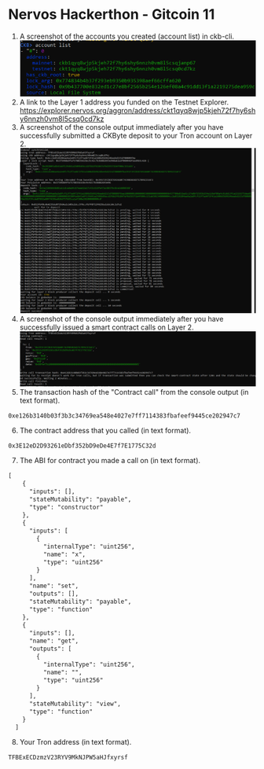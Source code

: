 # Nervos Hackerthon - Gitcoin 11

1. A screenshot of the accounts you created (account list) in ckb-cli.
![-](ckb_01.PNG)
2. A link to the Layer 1 address you funded on the Testnet Explorer.
https://explorer.nervos.org/aggron/address/ckt1qyq8wjp5kjeh72f7hy6shy6nnzh0vm8l5csq0cd7kz
3. A screenshot of the console output immediately after you have successfully submitted a CKByte deposit to your Tron account on Layer 2.
![-](ckb_02.PNG)
4. A screenshot of the console output immediately after you have successfully issued a smart contract calls on Layer 2.
![-](ckb_03.PNG)
5. The transaction hash of the "Contract call" from the console output (in text format).
```
0xe126b3140b03f3b3c34769ea548e4027e7ff7114383fbafeef9445ce202947c7
```
6. The contract address that you called (in text format).
```
0x3E12eD2D93261eDbf352bD9eDe4E7f7E1775C32d
```
7. The ABI for contract you made a call on (in text format).
```
[
    {
      "inputs": [],
      "stateMutability": "payable",
      "type": "constructor"
    },
    {
      "inputs": [
        {
          "internalType": "uint256",
          "name": "x",
          "type": "uint256"
        }
      ],
      "name": "set",
      "outputs": [],
      "stateMutability": "payable",
      "type": "function"
    },
    {
      "inputs": [],
      "name": "get",
      "outputs": [
        {
          "internalType": "uint256",
          "name": "",
          "type": "uint256"
        }
      ],
      "stateMutability": "view",
      "type": "function"
    }
  ]
```
8. Your Tron address (in text format).
```
TFBExECDzmzV23RYV9MkNJPW5aHJfxyrsf
```